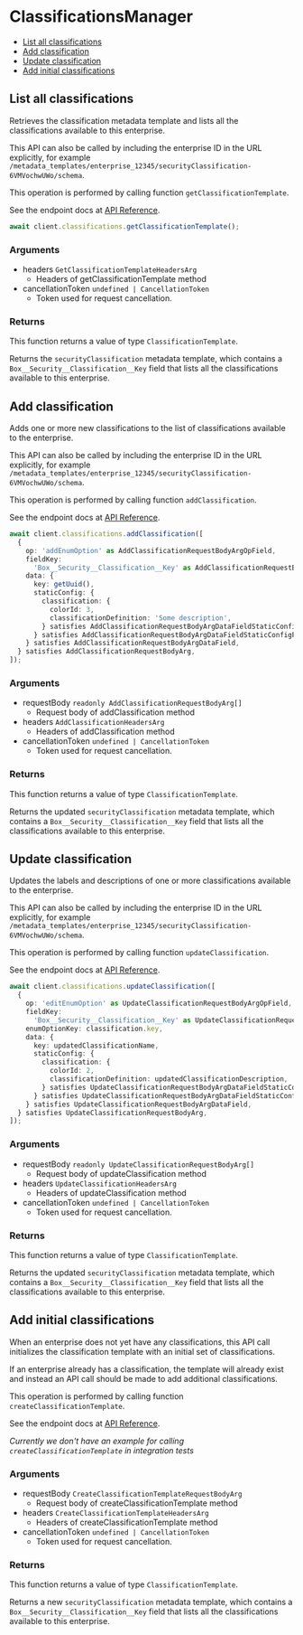 # ClassificationsManager

- [List all classifications](#list-all-classifications)
- [Add classification](#add-classification)
- [Update classification](#update-classification)
- [Add initial classifications](#add-initial-classifications)

## List all classifications

Retrieves the classification metadata template and lists all the
classifications available to this enterprise.

This API can also be called by including the enterprise ID in the
URL explicitly, for example
`/metadata_templates/enterprise_12345/securityClassification-6VMVochwUWo/schema`.

This operation is performed by calling function `getClassificationTemplate`.

See the endpoint docs at
[API Reference](https://developer.box.com/reference/get-metadata-templates-enterprise-security-classification-6-vm-vochw-u-wo-schema/).

<!-- sample get_metadata_templates_enterprise_securityClassification-6VMVochwUWo_schema -->

```ts
await client.classifications.getClassificationTemplate();
```

### Arguments

- headers `GetClassificationTemplateHeadersArg`
  - Headers of getClassificationTemplate method
- cancellationToken `undefined | CancellationToken`
  - Token used for request cancellation.

### Returns

This function returns a value of type `ClassificationTemplate`.

Returns the `securityClassification` metadata template, which contains
a `Box__Security__Classification__Key` field that lists all the
classifications available to this enterprise.

## Add classification

Adds one or more new classifications to the list of classifications
available to the enterprise.

This API can also be called by including the enterprise ID in the
URL explicitly, for example
`/metadata_templates/enterprise_12345/securityClassification-6VMVochwUWo/schema`.

This operation is performed by calling function `addClassification`.

See the endpoint docs at
[API Reference](https://developer.box.com/reference/put-metadata-templates-enterprise-security-classification-6-vm-vochw-u-wo-schema-add/).

<!-- sample put_metadata_templates_enterprise_securityClassification-6VMVochwUWo_schema#add -->

```ts
await client.classifications.addClassification([
  {
    op: 'addEnumOption' as AddClassificationRequestBodyArgOpField,
    fieldKey:
      'Box__Security__Classification__Key' as AddClassificationRequestBodyArgFieldKeyField,
    data: {
      key: getUuid(),
      staticConfig: {
        classification: {
          colorId: 3,
          classificationDefinition: 'Some description',
        } satisfies AddClassificationRequestBodyArgDataFieldStaticConfigFieldClassificationField,
      } satisfies AddClassificationRequestBodyArgDataFieldStaticConfigField,
    } satisfies AddClassificationRequestBodyArgDataField,
  } satisfies AddClassificationRequestBodyArg,
]);
```

### Arguments

- requestBody `readonly AddClassificationRequestBodyArg[]`
  - Request body of addClassification method
- headers `AddClassificationHeadersArg`
  - Headers of addClassification method
- cancellationToken `undefined | CancellationToken`
  - Token used for request cancellation.

### Returns

This function returns a value of type `ClassificationTemplate`.

Returns the updated `securityClassification` metadata template, which
contains a `Box__Security__Classification__Key` field that lists all
the classifications available to this enterprise.

## Update classification

Updates the labels and descriptions of one or more classifications
available to the enterprise.

This API can also be called by including the enterprise ID in the
URL explicitly, for example
`/metadata_templates/enterprise_12345/securityClassification-6VMVochwUWo/schema`.

This operation is performed by calling function `updateClassification`.

See the endpoint docs at
[API Reference](https://developer.box.com/reference/put-metadata-templates-enterprise-security-classification-6-vm-vochw-u-wo-schema-update/).

<!-- sample put_metadata_templates_enterprise_securityClassification-6VMVochwUWo_schema#update -->

```ts
await client.classifications.updateClassification([
  {
    op: 'editEnumOption' as UpdateClassificationRequestBodyArgOpField,
    fieldKey:
      'Box__Security__Classification__Key' as UpdateClassificationRequestBodyArgFieldKeyField,
    enumOptionKey: classification.key,
    data: {
      key: updatedClassificationName,
      staticConfig: {
        classification: {
          colorId: 2,
          classificationDefinition: updatedClassificationDescription,
        } satisfies UpdateClassificationRequestBodyArgDataFieldStaticConfigFieldClassificationField,
      } satisfies UpdateClassificationRequestBodyArgDataFieldStaticConfigField,
    } satisfies UpdateClassificationRequestBodyArgDataField,
  } satisfies UpdateClassificationRequestBodyArg,
]);
```

### Arguments

- requestBody `readonly UpdateClassificationRequestBodyArg[]`
  - Request body of updateClassification method
- headers `UpdateClassificationHeadersArg`
  - Headers of updateClassification method
- cancellationToken `undefined | CancellationToken`
  - Token used for request cancellation.

### Returns

This function returns a value of type `ClassificationTemplate`.

Returns the updated `securityClassification` metadata template, which
contains a `Box__Security__Classification__Key` field that lists all
the classifications available to this enterprise.

## Add initial classifications

When an enterprise does not yet have any classifications, this API call
initializes the classification template with an initial set of
classifications.

If an enterprise already has a classification, the template will already
exist and instead an API call should be made to add additional
classifications.

This operation is performed by calling function `createClassificationTemplate`.

See the endpoint docs at
[API Reference](https://developer.box.com/reference/post-metadata-templates-schema-classifications/).

_Currently we don't have an example for calling `createClassificationTemplate` in integration tests_

### Arguments

- requestBody `CreateClassificationTemplateRequestBodyArg`
  - Request body of createClassificationTemplate method
- headers `CreateClassificationTemplateHeadersArg`
  - Headers of createClassificationTemplate method
- cancellationToken `undefined | CancellationToken`
  - Token used for request cancellation.

### Returns

This function returns a value of type `ClassificationTemplate`.

Returns a new `securityClassification` metadata template, which
contains a `Box__Security__Classification__Key` field that lists all
the classifications available to this enterprise.
